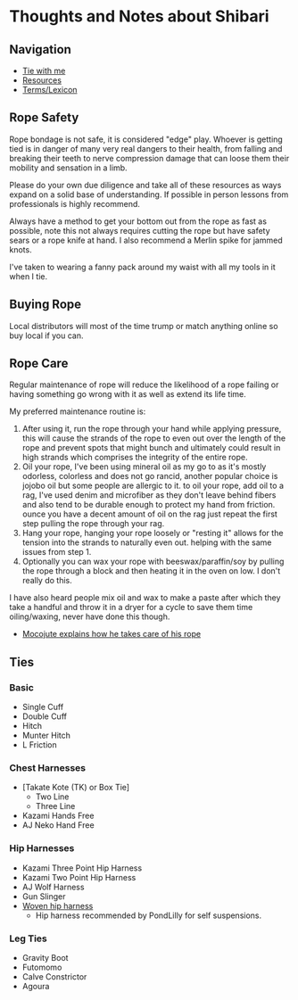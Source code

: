 # Thoughts and Notes about Shibari

## Navigation

- [Tie with me](/shibari/me/)
- [Resources](/shibari/resources/)
- [Terms/Lexicon](/shibari/terms/)

## Rope Safety

Rope bondage is not safe, it is considered "edge" play. Whoever is getting tied is in danger of many very real dangers to their health, from falling and breaking their teeth to nerve compression damage that can loose them their mobility and sensation in a limb.

Please do your own due diligence and take all of these resources as ways expand on a solid base of understanding. If possible in person lessons from professionals is highly recommend.

Always have a method to get your bottom out from the rope as fast as possible, note this not always requires cutting the rope but have safety sears or a rope knife at hand. I also recommend a Merlin spike for jammed knots.

I've taken to wearing a fanny pack around my waist with all my tools in it when I tie.

## Buying Rope

Local distributors will most of the time trump or match anything online so buy local if you can.

## Rope Care

Regular maintenance of rope will reduce the likelihood of a rope failing or having something go wrong with it as well as extend its life time.

My preferred maintenance routine is:

1. After using it, run the rope through your hand while applying pressure, this will cause the strands of the rope to even out over the length of the rope and prevent spots that might bunch and ultimately could result in high strands which comprises the integrity of the entire rope.
2. Oil your rope, I've been using mineral oil as my go to as it's mostly odorless, colorless and does not go rancid, another popular choice is jojobo oil but some people are allergic to it. to oil your rope, add oil to a rag, I've used denim and microfiber as they don't leave behind fibers and also tend to be durable enough to protect my hand from friction. ounce you have a decent amount of oil on the rag just repeat the first step pulling the rope through your rag.
3. Hang your rope, hanging your rope loosely or "resting it" allows for the tension into the strands to naturally even out. helping with the same issues from step 1.
4. Optionally you can wax your rope with beeswax/paraffin/soy by pulling the rope through a block and then heating it in the oven on low. I don't really do this.

I have also heard people mix oil and wax to make a paste after which they take a handful and throw it in a dryer for a cycle to save them time oiling/waxing, never have done this though.

- [Mocojute explains how he takes care of his rope](https://youtube.com/watch?v=uMq4SF2q1bw)

## Ties

### Basic

- Single Cuff
- Double Cuff
- Hitch
- Munter Hitch
- L Friction

### Chest Harnesses

- [Takate Kote (TK) or Box Tie]
  - Two Line
  - Three Line
- Kazami Hands Free
- AJ Neko Hand Free

### Hip Harnesses

- Kazami Three Point Hip Harness
- Kazami Two Point Hip Harness
- AJ Wolf Harness
- Gun Slinger
- [Woven hip harness](https://vimeo.com/384992981)
  - Hip harness recommended by PondLilly for self suspensions.

### Leg Ties

- Gravity Boot
- Futomomo
- Calve Constrictor
- Agoura

